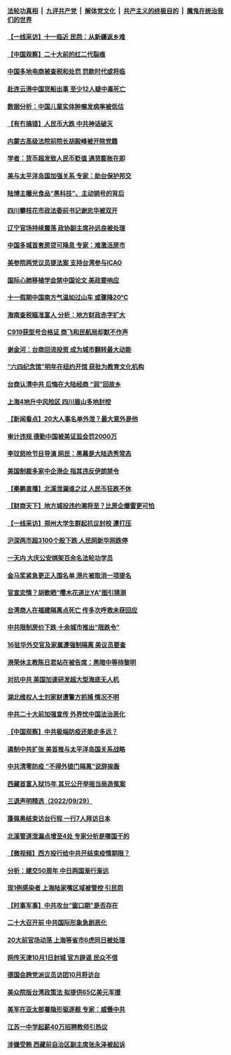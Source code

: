 ####  [法轮功真相](../../../../basic/blob/master/README.md?t=10010031) &nbsp;|&nbsp; [九评共产党](../../../../9ping.md/blob/master/README.md?t=10010031) &nbsp;|&nbsp; [解体党文化](../../../../jtdwh.md/blob/master/README.md?t=10010031)  &nbsp;|&nbsp; [共产主义的终极目的](../../../../gczydzjmd.md/blob/master/README.md?t=10010031) &nbsp;|&nbsp; [魔鬼在统治我们的世界](../../../../mgztzwmdsj.md/blob/master/README.md?t=10010031) 

#### [【一线采访】十一临近 民怨：从新疆返乡难](../pages/nsc413/n13836124.md?t=10010031) 

#### [【中国观察】二十大前的红二代裂痕](../pages/nsc413/n13836118.md?t=10010031) 

#### [中国多地电商被查税和处罚 罚款时代或将临](../pages/nsc413/n13836048.md?t=10010031) 

#### [赴连云港中国货船出事 至少12人疑中毒死亡](../pages/nsc413/n13836276.md?t=10010031) 

#### [数据分析：中国儿童实体肿瘤发病率被低估](../pages/nsc413/n13836062.md?t=10010031) 

#### [【有冇搞错】人民币大跌 中共神话破灭](../pages/nsc413/n13835616.md?t=10010031) 

#### [内蒙古高级法院前院长胡毅峰被开除党籍](../pages/nsc413/n13836147.md?t=10010031) 

#### [学者：货币超发致人民币贬值 通货膨胀在即](../pages/nsc413/n13836134.md?t=10010031) 

#### [美与太平洋岛国加强关系 专家：助台保护邦交](../pages/nsc413/n13836095.md?t=10010031) 

#### [陆博主曝光食品“黑科技”、主动销号的背后](../pages/nsc413/n13836018.md?t=10010031) 

#### [四川攀枝花市政法委前书记谢忠华被双开](../pages/nsc413/n13836111.md?t=10010031) 

#### [辽宁官场持续震荡 政协副主席孙远良被处理](../pages/nsc413/n13836012.md?t=10010031) 

#### [中国多城首套房贷可降息 专家：难激活房市](../pages/nsc413/n13836006.md?t=10010031) 

#### [美参院两党议员提法案 支持台湾参与ICAO](../pages/nsc413/n13835959.md?t=10010031) 

#### [国际心肺移植学会禁中国论文 美政要响应](../pages/nsc413/n13835695.md?t=10010031) 

#### [十一假期中国南方气温如过山车 或骤降20℃](../pages/nsc413/n13835824.md?t=10010031) 


#### [海南查税瞄准富人 分析：地方财政赤字扩大](../pages/nsc413/n13835957.md?t=10010031) 

#### [C919获型号合格证 商飞和民航局却默不作声](../pages/nsc413/n13835733.md?t=10010031) 

#### [谢金河：台商回流投资 成为城市翻转最大动能](../pages/nsc413/n13835791.md?t=10010031) 

#### [“六四纪念馆”明年在纽约开馆 获批为教育文化机构](../pages/nsc413/n13835932.md?t=10010031) 

#### [台商认清中共 后悔在大陆经商 “润”回故乡](../pages/nsc413/n13835758.md?t=10010031) 

#### [上海4地升中风险区 四川眉山多地封控](../pages/nsc413/n13835767.md?t=10010031) 

#### [【新闻看点】20大人事名单外泄？最大意外是他](../pages/nsc413/n13835496.md?t=10010031) 

#### [审计违规 德勤中国被美证监会罚2000万](../pages/nsc413/n13835766.md?t=10010031) 

#### [李玟怒呛节目导演 网民：黑幕是大陆选秀常态](../pages/nsc413/n13835691.md?t=10010031) 

#### [美国制裁多家中企港企 指其违反伊朗禁令](../pages/nsc413/n13835673.md?t=10010031) 

#### [【秦鹏直播】北溪泄漏谁之过 人民币狂跌不休](../pages/nsc413/n13835698.md?t=10010031) 

#### [【财商天下】地方城投违约潮将至？比房企爆雷更可怕](../pages/nsc413/n13835651.md?t=10010031) 

#### [【一线采访】郑州大学生群起抗议封校 遭打压](../pages/nsc413/n13835520.md?t=10010031) 

#### [沪深两市超3100个股下跌 人民网新华网跌停](../pages/nsc413/n13835682.md?t=10010031) 

#### [一天内 大庆公安绑架百余名法轮功学员](../pages/nsc413/n13835359.md?t=10010031) 

#### [金马奖紧急更正入围名单 港片被取消一项提名](../pages/nsc413/n13835650.md?t=10010031) 

#### [官宣恋情？胡歌晒“樱木花道比YA”图引猜测](../pages/nsc413/n13835667.md?t=10010031) 

#### [台湾商人在福建隔离点死亡 传多次呼救未获回应](../pages/nsc413/n13835622.md?t=10010031) 

#### [中共限制房价下跌 十余城市推出“限跌令”](../pages/nsc413/n13835670.md?t=10010031) 

#### [16驻华外交官及家属遭强制隔离 美议员要查](../pages/nsc413/n13835668.md?t=10010031) 

#### [港荣休主教陈日君站在被告席：黑暗中等待黎明](../pages/nsc413/n13835640.md?t=10010031) 

#### [对抗中共 美国加速研发超大型海底无人机](../pages/nsc413/n13835644.md?t=10010031) 

#### [湖北维权人士刘家财遭警方抓捕 情况不明](../pages/nsc413/n13835630.md?t=10010031) 

#### [中共二十大前加强宣传 外界忧中国法治恶化](../pages/nsc413/n13835637.md?t=10010031) 

#### [【中国观察】中共极端防疫还能走多远？](../pages/nsc413/n13835529.md?t=10010031) 

#### [遏制中共扩张 美首推与太平洋岛国关系战略](../pages/nsc413/n13835479.md?t=10010031) 

#### [中共清零防疫 “不得外锁门隔离”说辞挨轰](../pages/nsc413/n13835291.md?t=10010031) 

#### [西藏首富入狱15年 其兄公开举报当局造冤案](../pages/nsc413/n13835530.md?t=10010031) 

#### [三退声明精选（2022/09/29）](../pages/nsc413/n13835570.md?t=10010031) 

#### [蓬佩奥结束访台行程 一行7人拜访日本](../pages/nsc413/n13835377.md?t=10010031) 

#### [北溪管道泄漏点增至4处 专家分析是哪国干的](../pages/nsc413/n13835543.md?t=10010031) 

#### [【微视频】西方投行给中共开结束疫情期限？](../pages/nsc413/n13834827.md?t=10010031) 

#### [分析：建交50周年 中日两国渐行渐远](../pages/nsc413/n13835405.md?t=10010031) 

#### [现1例感染者 上海陆家嘴区域被管控 引民怨](../pages/nsc413/n13835313.md?t=10010031) 

#### [【时事军事】中共攻台“窗口期”是否存在](../pages/nsc413/n13835095.md?t=10010031) 

#### [二十大召开前 中共国际形象急剧恶化](../pages/nsc413/n13835240.md?t=10010031) 

#### [20大前官场动荡 上海等省市6虎同日被处理](../pages/nsc413/n13835196.md?t=10010031) 

#### [网传天津10月1日封城 官方辟谣 民众不信](../pages/nsc413/n13835014.md?t=10010031) 

#### [德国会跨党派议员访团10月将访台](../pages/nsc413/n13835245.md?t=10010031) 

#### [美众院版台湾政策法 拟提供65亿美元军援](../pages/nsc413/n13834951.md?t=10010031) 

#### [美军在亚太部署隐形驱逐舰 专家：威慑中共](../pages/nsc413/n13835188.md?t=10010031) 

#### [江苏一中学起薪40万招聘教师引热议](../pages/nsc413/n13835176.md?t=10010031) 

#### [涉嫌受贿 西藏前自治区副主席张永泽被起诉](../pages/nsc413/n13835187.md?t=10010031) 

